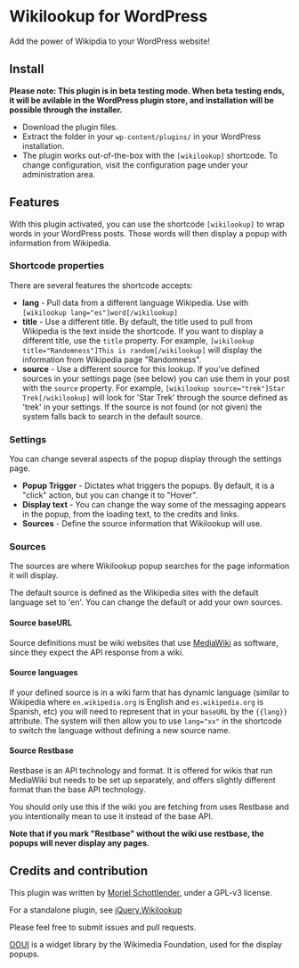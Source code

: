 # Wikilookup for WordPress
Add the power of Wikipdia to your WordPress website!


## Install
**Please note: This plugin is in beta testing mode. When beta testing ends, it will be avilable in the WordPress plugin store, and installation will be possible through the installer.**

* Download the plugin files.
* Extract the folder in your `wp-content/plugins/` in your WordPress installation.
* The plugin works out-of-the-box with the `[wikilookup]` shortcode. To change configuration, visit the configuration page under your administration area.

## Features
With this plugin activated, you can use the shortcode `[wikilookup]` to wrap words in your WordPress posts. Those words will then display a popup with information from Wikipedia.

### Shortcode properties
There are several features the shortcode accepts:
* **lang** - Pull data from a different language Wikipedia. Use with `[wikilookup lang="es"]word[/wikilookup]`
* **title** - Use a different title. By default, the title used to pull from Wikipedia is the text inside the shortcode. If you want to display a different title, use the `title` property. For example, `[wikilookup title="Randomness"]This is random[/wikilookup]` will display the information from Wikipedia page "Randomness".
* **source** - Use a different source for this lookup. If you've defined sources in your settings page (see below) you can use them in your post with the `source` property. For example, `[wikilookup source="trek"]Star Trek[/wikilookup]` will look for 'Star Trek' through the source defined as 'trek' in your settings. If the source is not found (or not given) the system falls back to search in the default source.

### Settings
You can change several aspects of the popup display through the settings page.

* **Popup Trigger** - Dictates what triggers the popups. By default, it is a "click" action, but you can change it to "Hover".
* **Display text** - You can change the way some of the messaging appears in the popup, from the loading text, to the credits and links.
* **Sources** - Define the source information that Wikilookup will use.

### Sources
The sources are where Wikilookup popup searches for the page information it will display.

The default source is defined as the Wikipedia sites with the default language set to 'en'. You can change the default or add your own sources.

#### Source baseURL
Source definitions must be wiki websites that use [MediaWiki](https://www.mediawiki.org) as software, since they expect the API response from a wiki.

#### Source languages
If your defined source is in a wiki farm that has dynamic language (similar to Wikipedia where `en.wikipedia.org` is English and `es.wikipedia.org` is Spanish, etc) you will need to represent that in your `baseURL` by the `{{lang}}` attribute. The system will then allow you to use `lang="xx"` in the shortcode to switch the language without defining a new source name.

#### Source Restbase
Restbase is an API technology and format. It is offered for wikis that run MediaWiki but needs to be set up separately, and offers slightly different format than the base API technology.

You should only use this if the wiki you are fetching from uses Restbase and you intentionally mean to use it instead of the base API.

**Note that if you mark "Restbase" without the wiki use restbase, the popups will never display any pages.**

## Credits and contribution
This plugin was written by [Moriel Schottlender](http://moriel.smarterthanthat.com), under a GPL-v3 license.

For a standalone plugin, see [jQuery.Wikilookup](https://github.com/mooeypoo/jquery.wikilookup)

Please feel free to submit issues and pull requests.

[OOUI](https://www.mediawiki.org/wiki/OOUI) is a widget library by the Wikimedia Foundation, used for the display popups.
